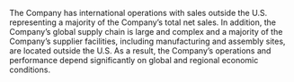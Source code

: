 The Company has international operations with sales outside the U.S. representing a majority of the Company’s total net sales.
In addition, the Company’s global supply chain is large and complex and a majority of the Company’s supplier facilities, including
manufacturing and assembly sites, are located outside the U.S. As a result, the Company’s operations and performance depend
significantly on global and regional economic conditions.